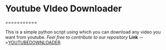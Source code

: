 # Youtube VIdeo Downloader
===========

This is a simple python script using which you can download any video you want from youtube.
_Feel free to contribute to our repository_
**Link** -->[YOUTUBEDOWNLOADER](https://github.com/mmajhi/Videodownloader)
